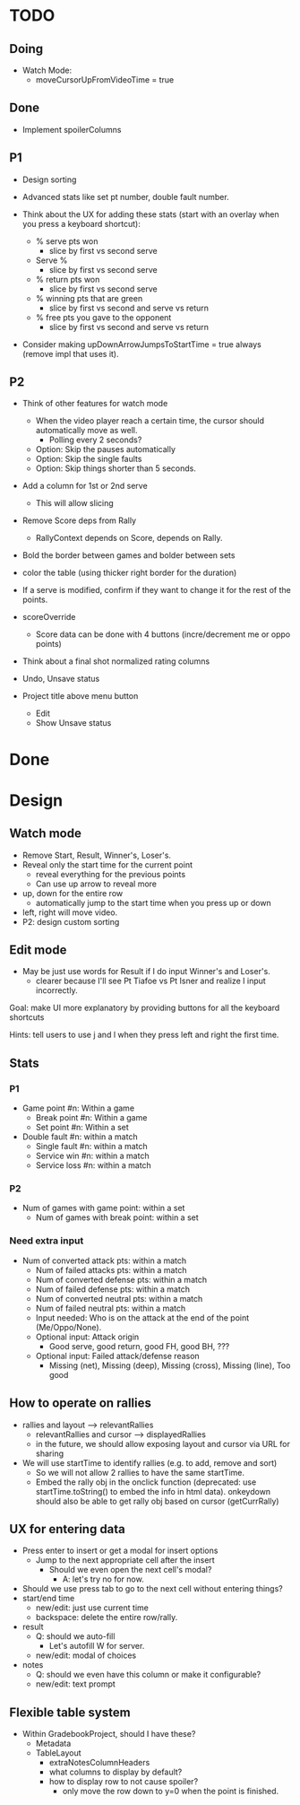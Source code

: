 
# TODO

## Doing

- Watch Mode: 
  - moveCursorUpFromVideoTime = true

## Done

  - Implement spoilerColumns

## P1

- Design sorting

- Advanced stats like set pt number, double fault number.
- Think about the UX for adding these stats (start with an overlay when you press a keyboard shortcut):
  - % serve pts won
    - slice by first vs second serve
  - Serve %
    - slice by first vs second serve
  - % return pts won
    - slice by first vs second serve
  - % winning pts that are green
    - slice by first vs second and serve vs return
  - % free pts you gave to the opponent
    - slice by first vs second and serve vs return

- Consider making upDownArrowJumpsToStartTime = true always (remove impl that uses it).

## P2

- Think of other features for watch mode
  - When the video player reach a certain time, the cursor should automatically move as well.
    - Polling every 2 seconds?
  - Option: Skip the pauses automatically
  - Option: Skip the single faults
  - Option: Skip things shorter than 5 seconds.

- Add a column for 1st or 2nd serve
  - This will allow slicing
- Remove Score deps from Rally
  - RallyContext depends on Score, depends on Rally.

- Bold the border between games and bolder between sets
- color the table (using thicker right border for the duration)

- If a serve is modified, confirm if they want to change it for the rest of the points.
- scoreOverride
  - Score data can be done with 4 buttons (incre/decrement me or oppo points)

- Think about a final shot normalized rating columns

- Undo, Unsave status
- Project title above menu button
  - Edit
  - Show Unsave status


# Done


# Design

## Watch mode

- Remove Start, Result, Winner's, Loser's.
- Reveal only the start time for the current point
  - reveal everything for the previous points
  - Can use up arrow to reveal more
- up, down for the entire row
  - automatically jump to the start time when you press up or down
- left, right will move video.
- P2: design custom sorting

## Edit mode

- May be just use words for Result if I do input Winner's and Loser's.
  - clearer because I'll see Pt Tiafoe vs Pt Isner and realize I input incorrectly.

Goal: make UI more explanatory by providing buttons for all the keyboard shortcuts

Hints: tell users to use j and l when they press left and right the first time.

## Stats

### P1

- Game point #n: Within a game
  - Break point #n: Within a game
  - Set point #n: Within a set
- Double fault #n: within a match
  - Single fault #n: within a match
  - Service win #n: within a match
  - Service loss #n: within a match

### P2

- Num of games with game point: within a set
  - Num of games with break point: within a set

### Need extra input

- Num of converted attack pts: within a match
  - Num of failed attacks pts: within a match
  - Num of converted defense pts: within a match
  - Num of failed defense pts: within a match
  - Num of converted neutral pts: within a match
  - Num of failed neutral pts: within a match
  - Input needed: Who is on the attack at the end of the point (Me/Oppo/None).
  - Optional input: Attack origin
    - Good serve, good return, good FH, good BH, ???
  - Optional input: Failed attack/defense reason
    - Missing (net), Missing (deep), Missing (cross), Missing (line), Too good

## How to operate on rallies

- rallies and layout --> relevantRallies
  - relevantRallies and cursor --> displayedRallies
  - in the future, we should allow exposing layout and cursor via URL for sharing
- We will use startTime to identify rallies (e.g. to add, remove and sort)
  - So we will not allow 2 rallies to have the same startTime.
  - Embed the rally obj in the onclick function (deprecated: use startTime.toString() to embed the info in html data). onkeydown should also be able to get rally obj based on cursor (getCurrRally)

## UX for entering data

- Press enter to insert or get a modal for insert options
  - Jump to the next appropriate cell after the insert
    - Should we even open the next cell's modal?
      - A: let's try no for now.
- Should we use press tab to go to the next cell without entering things?
- start/end time
  - new/edit: just use current time
  - backspace: delete the entire row/rally.
- result
  - Q: should we auto-fill
    - Let's autofill W for server.
  - new/edit: modal of choices
- notes
  - Q: should we even have this column or make it configurable?
  - new/edit: text prompt

## Flexible table system

- Within GradebookProject, should I have these?
  - Metadata
  - TableLayout
    - extraNotesColumnHeaders
    - what columns to display by default?
    - how to display row to not cause spoiler?
      - only move the row down to y=0 when the point is finished.
